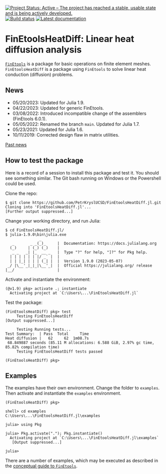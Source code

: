 [![Project Status: Active – The project has reached a stable, usable state and is being actively developed.](http://www.repostatus.org/badges/latest/active.svg)](http://www.repostatus.org/#active)
[![Build status](https://github.com/PetrKryslUCSD/FinEtoolsHeatDiff.jl/workflows/CI/badge.svg)](https://github.com/PetrKryslUCSD/FinEtoolsHeatDiff.jl/actions)
[![Latest documentation](https://img.shields.io/badge/docs-latest-blue.svg)](https://petrkryslucsd.github.io/FinEtoolsHeatDiff.jl/dev)

# FinEtoolsHeatDiff: Linear heat diffusion analysis

[`FinEtools`](https://github.com/PetrKryslUCSD/FinEtools.jl.git) is a package
for basic operations on finite element meshes. `FinEtoolsHeatDiff` is a package
using `FinEtools` to solve linear heat conduction (diffusion) problems.

## News

- 05/20/2023: Updated for Julia 1.9.
- 04/22/2023: Updated for generic FinEtools.
- 03/08/2022: Introduced incompatible change of the assemblers (FinEtools 6.0.1).
- 05/05/2022: Renamed the branch `main`. Updated for Julia 1.7.
- 05/23/2021: Updated for Julia 1.6.
- 10/11/2019: Corrected design flaw in matrix utilities.

[Past news](oldnews.md)

## How to test the package

Here is a record of a session to install this package and test it. You should
see something similar. The Git bash running on Windows or the Powershell could be used.

Clone the repo:
```
$ git clone https://github.com/PetrKryslUCSD/FinEtoolsHeatDiff.jl.git
Cloning into 'FinEtoolsHeatDiff.jl'...
[Further output suppressed...]
```
Change your working directory, and run Julia:
```
$ cd FinEtoolsHeatDiff.jl/
$ julia-1.9.0\bin\julia.exe
               _
   _       _ _(_)_     |  Documentation: https://docs.julialang.org
  (_)     | (_) (_)    |
   _ _   _| |_  __ _   |  Type "?" for help, "]?" for Pkg help.
  | | | | | | |/ _` |  |
  | | |_| | | | (_| |  |  Version 1.9.0 (2023-05-07)
 _/ |\__'_|_|_|\__'_|  |  Official https://julialang.org/ release
|__/                   |
```
Activate and instantiate the environment:
```
(@v1.9) pkg> activate .; instantiate
  Activating project at `C:\Users\...\FinEtoolsHeatDiff.jl`
```
Test the package:
```
(FinEtoolsHeatDiff) pkg> test
     Testing FinEtoolsHeatDiff
[Output suppressed...]

     Testing Running tests...
Test Summary:  | Pass  Total     Time
Heat diffusion |   62     62  1m08.7s
 68.849887 seconds (85.11 M allocations: 6.588 GiB, 2.97% gc time, 85.82% compilation time)
     Testing FinEtoolsHeatDiff tests passed

(FinEtoolsHeatDiff) pkg>
```

## Examples

The examples have their own environment. Change the folder to `examples`.
Then activate and instantiate the `examples` environment.
```
(FinEtoolsHeatDiff) pkg>

shell> cd examples
C:\Users\...\FinEtoolsHeatDiff.jl\examples

julia> using Pkg

julia> Pkg.activate("."); Pkg.instantiate()
  Activating project at `C:\Users\...\FinEtoolsHeatDiff.jl\examples`
   [Output suppressed...]

julia>
```

There are a number of examples, which may
be executed as described in the  [conceptual guide to
`FinEtools`](https://petrkryslucsd.github.io/FinEtools.jl/latest).
